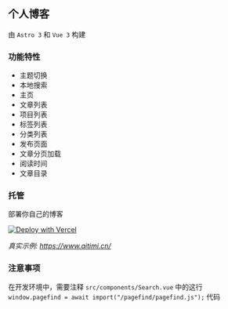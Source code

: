 ## 个人博客
由 `Astro 3` 和 `Vue 3` 构建

### 功能特性
- 主题切换
- 本地搜索
- 主页
- 文章列表
- 项目列表
- 标签列表
- 分类列表
- 发布页面
- 文章分页加载
- 阅读时间
- 文章目录


### 托管

部署你自己的博客

[![Deploy with Vercel](https://vercel.com/button)](https://vercel.com/new/clone?repository-url=https://github.com/vercel/vercel/tree/main/examples/astro&template=astro)

_真实示例: https://www.aitimi.cn/_


### 注意事项
在开发环境中，需要注释 `src/components/Search.vue` 中的这行 `window.pagefind = await import("/pagefind/pagefind.js");` 代码
